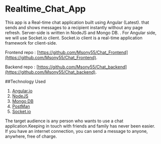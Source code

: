 # Realtime_Chat_App

This app is a Real-time chat application built using Angular (Latest). that sends and shows messages to a recipient instantly without any page refresh. Server-side is written in NodeJS and Mongo DB. . For Angular side, we will use Socket.io client. Socket.io client is a real-time application framework for client-side.

Frontend repo : [https://github.com/Msony55/Chat_Frontend](https://github.com/Msony55/Chat_Frontend).

Backend repo : [https://github.com/Msony55/Chat_backend](https://github.com/Msony55/Chat_backend).

##Technology Used
<ol>
    <li><a href="https://angular.io/">Angular.io</a></li>
    <li><a href="https://nodejs.org/en/">NodeJS</a></li>
    <li><a href="https://www.mongodb.com/">Mongo DB</a></li>
    <li><a href="https://www.postman.com/">PostMan</a></li>
    <li><a href="https://socket.io/">Socket.io</a></li>
</ol>

The target audience is any person who wants to use a chat application.Keeping in touch with friends and family has never been easier. If you have an internet connection, you can send a message to anyone, anywhere, free of charge.






